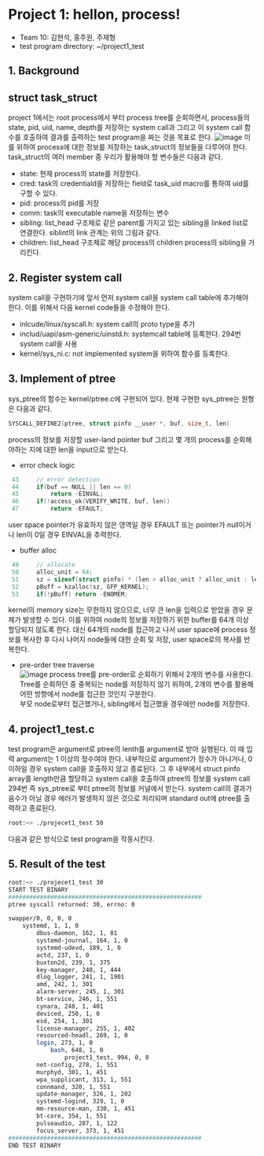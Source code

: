# Project 1: hellon, process!
* Team 10: 김현석, 홍주원, 주재형
* test program directory: ~/project1_test

## 1. Background
## struct task_struct
project 1에서는 root process에서 부터 process tree를 순회하면서, process들의 state, pid, uid, name, depth를 저장하는 system call과 그리고 이 system call 함수를 호출하여 결과를 출력하는 test program을 짜는 것을 목표로 한다.
![image](https://user-images.githubusercontent.com/91672190/227708743-753bacc5-dabf-4047-86be-2ae908b86e2c.png)
이를 위하여 process에 대한 정보를 저장하는 task_struct의 정보들을 다루어야 한다. task_struct의 여러 member 중 우리가 활용해야 할 변수들은 다음과 같다.
* state: 현재 process의 state를 저장한다.
* cred: task의 credentiald을 저장하는 field로 task_uid macro를 통하여 uid를 구할 수 있다.
* pid: process의 pid를 저장
* comm: task의 executable name을 저장하는 변수
* sibling: list_head 구조체로 같은 parent를 가지고 있는 sibling을 linked list로 연결한다. siblint의 link 관계는 위의 그림과 같다.
* children: list_head 구조체로 해당 process의 children process의 sibling을 가리킨다.

## 2. Register system call
system call을 구현하기에 앞서 먼저 system call을 system call table에 추가해야 한다. 이를 위해서 다음 kernel code들을 수정해야 한다.
* inlcude/linux/syscall.h: system call의 proto type을 추가
* includ/uapi/asm-generic/uinstd.h: systemcall table에 등록한다. 294번 system call을 사용
* kernel/sys_ni.c: not implemented system을 위하여 함수를 등록한다.

## 3. Implement of ptree
sys_ptree의 함수는 kernel/ptree.c에 구현되어 있다. 현재 구현한 sys_ptree는 원형은 다음과 같다.
``` c
SYSCALL_DEFINE2(ptree, struct pinfo __user *, buf, size_t, len)
```
process의 정보를 저장할 user-land pointer buf 그리고 몇 개의 process를 순회해야하는 지에 대한 len을 input으로 받는다.
* error check logic
``` c
 43     // error detection
 44     if(buf == NULL || len == 0)
 45         return -EINVAL;
 46     if(!access_ok(VERIFY_WRITE, buf, len))
 47         return -EFAULT;
```
user space pointer가 유효하지 않은 영역일 경우 EFAULT 또는 pointer가 null이거나 len이 0일 경우 EINVAL을 추력한다.
* buffer alloc
```c
 49     // allocate
 50     alloc_unit = 64;
 51     sz = sizeof(struct pinfo) * (len > alloc_unit ? alloc_unit : len);
 52     pBuff = kzalloc(sz, GFP_KERNEL);
 53     if(!pBuff) return -ENOMEM;
```
kernel의 memory size는 무한하지 않으므로, 너무 큰 len을 입력으로 받았을 경우 문제가 발생할 수 있다. 이를 위하여 node의 정보를 저장하기 위한 buffer를 64개 이상 할당되지 않도록 한다. 대신 64개의 node를 접근하고 나서 user space에 process 정보를 복사한 후 다시 나머지 node들에 대한 순회 및 저장, user space로의 복사를 반복한다.
* pre-order tree traverse   
![image](https://user-images.githubusercontent.com/91672190/227717188-a43e45af-0310-4b62-890b-84fd15c67f06.png)
process tree를 pre-order로 순회하기 위해서 2개의 변수를 사용한다. Tree를 순회하던 중 중복되는 node를 저장하지 않기 위하여, 2개의 변수를 활용해 어떤 방향에서 node를 접근한 것인지 구분한다.   
부모 node로부터 접근했거나, sibling에서 접근했을 경우에만 node를 저장한다.

## 4. project1_test.c
test program은 argument로 ptree의 lenth를 argument로 받아 실행된다. 이 때 입력 argument는 1 이상의 정수여야 한다. 내부적으로 argument가 정수가 아니거나, 0 이하일 경우 system call을 호출하지 않고 종료된다.
그 후 내부에서 struct pinfo array를 length만큼 할당하고 system call을 호출하여 ptree의 정보를 system call 294번 즉 sys_ptree로 부터 ptree의 정보를 커널에서 받는다. 
system call의 결과가 음수가 아닐 경우 에러가 발생하지 않은 것으로 처리되며 standard out에 ptree를 출력하고 종료된다.

```bash
root:~> ./projecet1_test 50
```
다음과 같은 방식으로 test program을 작동시킨다.

## 5. Result of the test
```bash
root:~> ./projecet1_test 30
START TEST BINARY
#######################################################
ptree syscall returned: 30, errno: 0

swapper/0, 0, 0, 0
	systemd, 1, 1, 0
		dbus-daemon, 162, 1, 81
		systemd-journal, 164, 1, 0
		systemd-udevd, 189, 1, 0
		actd, 237, 1, 0
		buxton2d, 239, 1, 375
		key-manager, 240, 1, 444
		dlog_logger, 241, 1, 1901
		amd, 242, 1, 301
		alarm-server, 245, 1, 301
		bt-service, 246, 1, 551
		cynara, 248, 1, 401
		deviced, 250, 1, 0
		esd, 254, 1, 301
		license-manager, 255, 1, 402
		resourced-headl, 269, 1, 0
		login, 273, 1, 0
			bash, 648, 1, 0
				project1_test, 994, 0, 0
		net-config, 278, 1, 551
		murphyd, 301, 1, 451
		wpa_supplicant, 313, 1, 551
		connmand, 320, 1, 551
		update-manager, 326, 1, 202
		systemd-logind, 329, 1, 0
		mm-resource-man, 330, 1, 451
		bt-core, 354, 1, 551
		pulseaudio, 287, 1, 122
		focus_server, 373, 1, 451
#######################################################
END TEST BINARY
```
